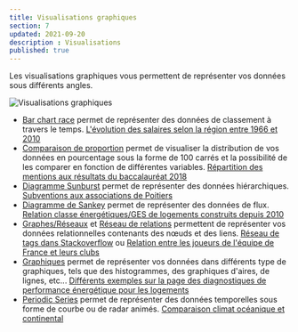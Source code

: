 ```yaml
---
title: Visualisations graphiques
section: 7
updated: 2021-09-20
description : Visualisations
published: true
---
```


Les visualisations graphiques vous permettent de représenter vos données sous différents angles.

![Visualisations graphiques](./images/user-guide-backoffice/visu-graphs.jpg)

* [Bar chart race](./user-guide-backoffice/bar-chart-race) permet de représenter des données de classement à travers le temps. [L'évolution des salaires selon la région entre 1966 et 2010](https://opendata.koumoul.com/reuses/evolution-des-salaires-selon-la-region-entre-1966-et-2010)
* [Comparaison de proportion](./user-guide-backoffice/proportion) permet de visualiser la distribution de vos données en pourcentage sous la forme de 100 carrés et la possibilité de les comparer en fonction de différentes variables. [Répartition des mentions aux résultats du baccalauréat 2018](https://opendata.koumoul.com/reuses/proportions-des-resultats-du-baccalaureat)
* [Diagramme Sunburst](./user-guide-backoffice/sunburst) permet de représenter des données hiérarchiques. [Subventions aux associations de Poitiers](https://opendata.koumoul.com/reuses/repartition-des-subventions-aux-associations-de-poitiers-par-secteur-d'activite)
* [Diagramme de Sankey](./user-guide-backoffice/sankey) permet de représenter des données de flux. [Relation classe énergétiques/GES de logements construits depuis 2010](https://opendata.koumoul.com/reuses/relation-entre-classes-energetiques-et-ges-dans-les-logements)
* [Graphes/Réseaux](./user-guide-backoffice/network) et [Réseau de relations](./user-guide-backoffice/relations) permettent de représenter vos données relationnelles contenants des nœuds et des liens. [Réseau de tags dans Stackoverflow](https://opendata.koumoul.com/reuses/reseau-de-tags-dans-stackoverflow) ou [Relation entre les joueurs de l'équipe de France et leurs clubs](https://opendata.koumoul.com/reuses/relation-entre-les-joueurs-de-l'equipe-de-france-et-leurs-clubs)
* [Graphiques](./user-guide-backoffice/charts) permet de représenter vos données dans différents type de graphiques, tels que des histogrammes, des graphiques d'aires, de lignes, etc... [Différents exemples sur la page des diagnostiques de performance énergétique pour les logements](https://opendata.koumoul.com/datasets/dpe-logements)
* [Periodic Series](./user-guide-backoffice/periodic-series) permet de représenter des données temporelles sous forme de courbe ou de radar animés. [Comparaison climat océanique et continental](https://opendata.koumoul.com/reuses/variation-de-temperature-comparaison-climat-oceanique-et-continental)
